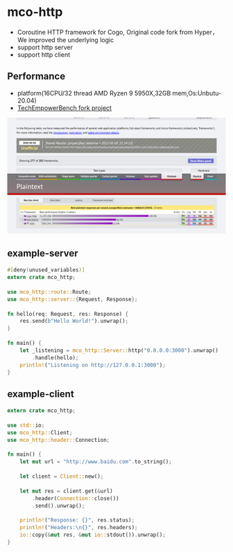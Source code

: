 # mco-http

* Coroutine HTTP framework for Cogo, Original code fork from Hyper，We improved the underlying logic
* support http server
* support http client
## Performance

* platform(16CPU/32 thread AMD Ryzen 9 5950X,32GB mem,Os:Unbutu-20.04)
* [TechEmpowerBench fork project](https://github.com/zhuxiujia/FrameworkBenchmarks)

![per](docs/629a066aaa37b4c295fa794c5ebdf31.png)

## example-server
```rust
#[deny(unused_variables)]
extern crate mco_http;

use mco_http::route::Route;
use mco_http::server::{Request, Response};

fn hello(req: Request, res: Response) {
    res.send(b"Hello World!").unwrap();
}

fn main() {
    let _listening = mco_http::Server::http("0.0.0.0:3000").unwrap()
        .handle(hello);
    println!("Listening on http://127.0.0.1:3000");
}

```

## example-client
```rust
extern crate mco_http;

use std::io;
use mco_http::Client;
use mco_http::header::Connection;

fn main() {
    let mut url = "http://www.baidu.com".to_string();

    let client = Client::new();

    let mut res = client.get(&url)
        .header(Connection::close())
        .send().unwrap();

    println!("Response: {}", res.status);
    println!("Headers:\n{}", res.headers);
    io::copy(&mut res, &mut io::stdout()).unwrap();
}
```
